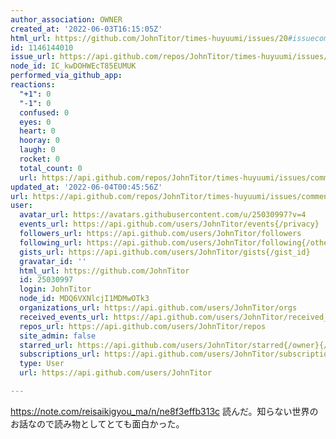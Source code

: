 ```yaml
---
author_association: OWNER
created_at: '2022-06-03T16:15:05Z'
html_url: https://github.com/JohnTitor/times-huyuumi/issues/20#issuecomment-1146144010
id: 1146144010
issue_url: https://api.github.com/repos/JohnTitor/times-huyuumi/issues/20
node_id: IC_kwDOHWEcT85EUMUK
performed_via_github_app: 
reactions:
  "+1": 0
  "-1": 0
  confused: 0
  eyes: 0
  heart: 0
  hooray: 0
  laugh: 0
  rocket: 0
  total_count: 0
  url: https://api.github.com/repos/JohnTitor/times-huyuumi/issues/comments/1146144010/reactions
updated_at: '2022-06-04T00:45:56Z'
url: https://api.github.com/repos/JohnTitor/times-huyuumi/issues/comments/1146144010
user:
  avatar_url: https://avatars.githubusercontent.com/u/25030997?v=4
  events_url: https://api.github.com/users/JohnTitor/events{/privacy}
  followers_url: https://api.github.com/users/JohnTitor/followers
  following_url: https://api.github.com/users/JohnTitor/following{/other_user}
  gists_url: https://api.github.com/users/JohnTitor/gists{/gist_id}
  gravatar_id: ''
  html_url: https://github.com/JohnTitor
  id: 25030997
  login: JohnTitor
  node_id: MDQ6VXNlcjI1MDMwOTk3
  organizations_url: https://api.github.com/users/JohnTitor/orgs
  received_events_url: https://api.github.com/users/JohnTitor/received_events
  repos_url: https://api.github.com/users/JohnTitor/repos
  site_admin: false
  starred_url: https://api.github.com/users/JohnTitor/starred{/owner}{/repo}
  subscriptions_url: https://api.github.com/users/JohnTitor/subscriptions
  type: User
  url: https://api.github.com/users/JohnTitor

---
```

https://note.com/reisaikigyou_ma/n/ne8f3effb313c
読んだ。知らない世界のお話なので読み物としてとても面白かった。